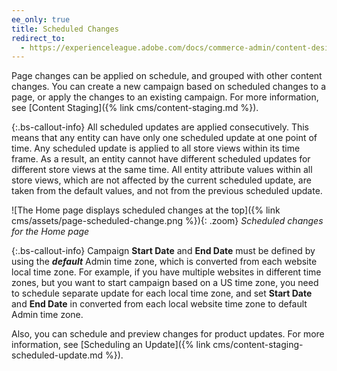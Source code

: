 ```yaml
---
ee_only: true
title: Scheduled Changes
redirect_to:
  - https://experienceleague.adobe.com/docs/commerce-admin/content-design/elements/pages/pages-workspace.html#scheduled-changes
---
```


Page changes can be applied on schedule, and grouped with other content changes. You can create a new campaign based on scheduled changes to a page, or apply the changes to an existing campaign. For more information, see [Content Staging]({% link cms/content-staging.md %}).

{:.bs-callout-info}
All scheduled updates are applied consecutively. This means that any entity can have only one scheduled update at one point of time. Any scheduled update is applied to all store views within its time frame. As a result, an entity cannot have different scheduled updates for different store views at the same time. All entity attribute values within all store views, which are not affected by the current scheduled update, are taken from the default values, and not from the previous scheduled update.

![The Home page displays scheduled changes at the top]({% link cms/assets/page-scheduled-change.png %}){: .zoom}
_Scheduled changes for the Home page_

{:.bs-callout-info}
Campaign **Start Date** and **End Date** must be defined by using the **_default_** Admin time zone, which is converted from each website local time zone. For example, if you have multiple websites in different time zones, but you want to start campaign based on a US time zone, you need to schedule separate update for each local time zone, and set **Start Date** and **End Date** in converted from each local website time zone to default Admin time zone.

Also, you can schedule and preview changes for product updates. For more information, see [Scheduling an Update]({% link cms/content-staging-scheduled-update.md %}).
